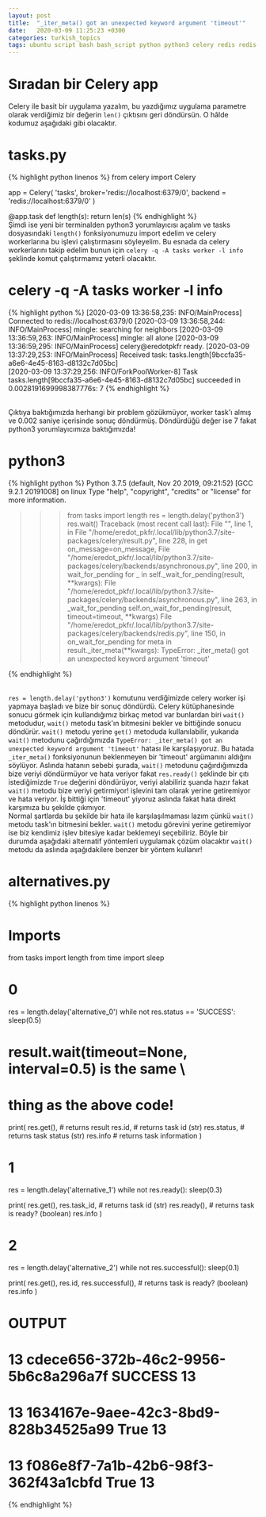 ```yaml
---
layout: post
title:  "_iter_meta() got an unexpected keyword argument 'timeout'"
date:   2020-03-09 11:25:23 +0300
categories: turkish_topics
tags: ubuntu script bash bash_script python python3 celery redis redis-server flask
---
```


# Sıradan bir Celery app

Celery ile basit bir uygulama yazalım, bu yazdığımız uygulama parametre olarak verdiğimiz bir değerin `len()` çıktısını geri döndürsün. O hâlde kodumuz aşağıdaki gibi olacaktır.

# tasks.py
{% highlight python linenos %}
from celery import Celery

app = Celery(
		'tasks',
		broker='redis://localhost:6379/0',
		backend = 'redis://localhost:6379/0'
	)

@app.task
def length(s):
	return len(s)
{% endhighlight %}
<br/>Şimdi ise yeni bir terminalden python3 yorumlayıcısı açalım ve tasks dosyasındaki `length()` fonksiyonumuzu import edelim ve celery workerlarına bu işlevi çalıştırmasını söyleyelim. Bu esnada da celery workerlarını takip edelim bunun için `celery -q -A tasks worker -l info` şeklinde komut çalıştırmamız yeterli olacaktır.

# celery -q -A tasks worker -l info
{% highlight python %}
[2020-03-09 13:36:58,235: INFO/MainProcess] Connected to redis://localhost:6379/0
[2020-03-09 13:36:58,244: INFO/MainProcess] mingle: searching for neighbors
[2020-03-09 13:36:59,263: INFO/MainProcess] mingle: all alone
[2020-03-09 13:36:59,295: INFO/MainProcess] celery@eredotpkfr ready.
[2020-03-09 13:37:29,253: INFO/MainProcess] Received task: tasks.length[9bccfa35-a6e6-4e45-8163-d8132c7d05bc]  
[2020-03-09 13:37:29,256: INFO/ForkPoolWorker-8] Task tasks.length[9bccfa35-a6e6-4e45-8163-d8132c7d05bc] succeeded in 0.0028191699998387776s: 7
{% endhighlight %}

<br/>Çıktıya baktığımızda herhangi bir problem gözükmüyor, worker task'ı almış ve 0.002 saniye içerisinde sonuç döndürmüş. Döndürdüğü değer ise 7 fakat python3 yorumlayıcımıza baktığımızda!

# python3
{% highlight python %}
Python 3.7.5 (default, Nov 20 2019, 09:21:52) 
[GCC 9.2.1 20191008] on linux
Type "help", "copyright", "credits" or "license" for more information.
>>> from tasks import length
>>> res = length.delay('python3')
>>> res.wait()
Traceback (most recent call last):
  File "<stdin>", line 1, in <module>
  File "/home/eredot_pkfr/.local/lib/python3.7/site-packages/celery/result.py", line 228, in get
    on_message=on_message,
  File "/home/eredot_pkfr/.local/lib/python3.7/site-packages/celery/backends/asynchronous.py", line 200, in wait_for_pending
    for _ in self._wait_for_pending(result, **kwargs):
  File "/home/eredot_pkfr/.local/lib/python3.7/site-packages/celery/backends/asynchronous.py", line 263, in _wait_for_pending
    self.on_wait_for_pending(result, timeout=timeout, **kwargs)
  File "/home/eredot_pkfr/.local/lib/python3.7/site-packages/celery/backends/redis.py", line 150, in on_wait_for_pending
    for meta in result._iter_meta(**kwargs):
TypeError: _iter_meta() got an unexpected keyword argument 'timeout'
>>> 
{% endhighlight %}

<br/>`res = length.delay('python3')` komutunu verdiğimizde celery worker işi yapmaya başladı ve bize bir sonuç döndürdü. Celery kütüphanesinde sonucu görmek için kullandığımız birkaç metod var bunlardan biri `wait()` metodudur, `wait()` metodu task'ın bitmesini bekler ve bittiğinde sonucu döndürür. `wait()` metodu yerine `get()` metoduda kullanılabilir, yukarıda `wait()` metodunu çağırdığımızda `TypeError: _iter_meta() got an unexpected keyword argument 'timeout'` hatası ile karşılaşıyoruz. Bu hatada `_iter_meta()` fonksiyonunun beklenmeyen bir 'timeout' argümanını aldığını söylüyor. Aslında hatanın sebebi şurada, `wait()` metodunu çağırdığımızda bize veriyi döndürmüyor ve hata veriyor fakat `res.ready()` şeklinde bir çıtı istediğimizde `True` değerini döndürüyor, veriyi alabiliriz şuanda hazır fakat `wait()` metodu bize veriyi getirmiyor! işlevini tam olarak yerine getiremiyor ve hata veriyor. İş bittiği için 'timeout' yiyoruz aslında fakat hata direkt karşımıza bu şekilde çıkmıyor.
<br/>Normal şartlarda bu şekilde bir hata ile karşılaşılmaması lazım çünkü `wait()` metodu task'ın bitmesini bekler. `wait()` metodu görevini yerine getiremiyor ise biz kendimiz işlev bitesiye kadar beklemeyi seçebiliriz.  Böyle bir durumda aşağıdaki alternatif yöntemleri uygulamak çözüm olacaktır `wait()` metodu da aslında aşağıdakilere benzer bir yöntem kullanır!

# alternatives.py
{% highlight python linenos %}
# Imports
from tasks import length
from time import sleep

# 0
res = length.delay('alternative_0')
while not res.status == 'SUCCESS':
	sleep(0.5)
# result.wait(timeout=None, interval=0.5) is the same \
# thing as the above code!
print(
	res.get(), # returns result
	res.id, # returns task id (str)
	res.status, # returns task status (str)
	res.info # returns task information
)
# 1
res = length.delay('alternative_1')
while not res.ready():
	sleep(0.3)

print(
	res.get(),
	res.task_id, # returns task id (str)
	res.ready(), # returns task is ready? (boolean)
	res.info
)
# 2
res = length.delay('alternative_2')
while not res.successful():
	sleep(0.1)

print(
	res.get(),
	res.id,
	res.successful(), # returns task is ready? (boolean)
	res.info
)

# OUTPUT

# 13 cdece656-372b-46c2-9956-5b6c8a296a7f SUCCESS 13
# 13 1634167e-9aee-42c3-8bd9-828b34525a99 True 13
# 13 f086e8f7-7a1b-42b6-98f3-362f43a1cbfd True 13

{% endhighlight %}
